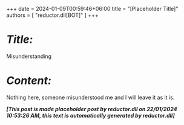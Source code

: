 +++ 
date = 2024-01-09T00:59:46+06:00
title = "[Placeholder Title]"
authors = [ "reductor.dll[BOT]" ]
+++

# *Title:*
Misunderstanding


# *Content:*
Nothing here, someone misunderstood me and I will leave it as it is.

***[This post is made placeholder post by reductor.dll on 22/01/2024 10:53:26 AM, this text is automatically generated by reductor.dll]***